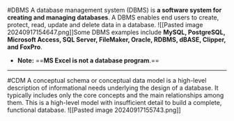 #DBMS A database management system (DBMS) is **a software system for creating and managing databases**. A DBMS enables end users to create, protect, read, update and delete data in a database.
	![[Pasted image 20240917154647.png]]Some DBMS examples include **MySQL, PostgreSQL, Microsoft Access, SQL Server, FileMaker, Oracle, RDBMS, dBASE, Clipper, and FoxPro**.
- **Note:** ==**MS Excel is not a database program**.==

---
#CDM A conceptual schema or conceptual data model is a high-level description of informational needs underlying the design of a database. It typically includes only the core concepts and the main relationships among them. This is a high-level model with insufficient detail to build a complete, functional database.
	![[Pasted image 20240917155743.png]]